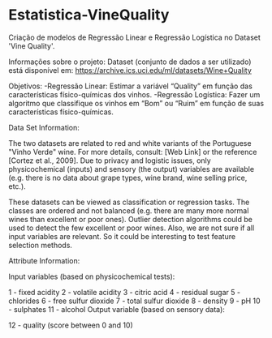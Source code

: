 # Estatistica-VineQuality
Criação de modelos de Regressão Linear e Regressão Logística no Dataset 'Vine Quality'.

Informações sobre o projeto:
Dataset (conjunto de dados a ser utilizado) está disponível em: https://archive.ics.uci.edu/ml/datasets/Wine+Quality

Objetivos:
-Regressão Linear: Estimar a variável “Quality” em função das características físico-químicas dos vinhos.
-Regressão Logística: Fazer um algoritmo que classifique os vinhos em “Bom” ou “Ruim” em função de suas características físico-químicas.

Data Set Information:

The two datasets are related to red and white variants of the Portuguese "Vinho Verde" wine. For more details, consult: [Web Link] or the reference [Cortez et al., 2009]. Due to privacy and logistic issues, only physicochemical (inputs) and sensory (the output) variables are available (e.g. there is no data about grape types, wine brand, wine selling price, etc.).

These datasets can be viewed as classification or regression tasks. The classes are ordered and not balanced (e.g. there are many more normal wines than excellent or poor ones). Outlier detection algorithms could be used to detect the few excellent or poor wines. Also, we are not sure if all input variables are relevant. So it could be interesting to test feature selection methods.

Attribute Information:

Input variables (based on physicochemical tests):

1 - fixed acidity
2 - volatile acidity
3 - citric acid
4 - residual sugar
5 - chlorides
6 - free sulfur dioxide
7 - total sulfur dioxide
8 - density
9 - pH
10 - sulphates
11 - alcohol
Output variable (based on sensory data):

12 - quality (score between 0 and 10)
